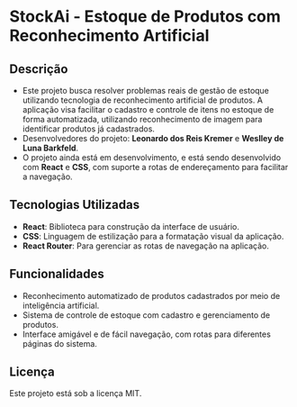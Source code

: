# StockAi - Estoque de Produtos com Reconhecimento Artificial

## Descrição

- Este projeto busca resolver problemas reais de gestão de estoque utilizando tecnologia de reconhecimento artificial de produtos. A aplicação visa facilitar o cadastro e controle de itens no estoque de forma automatizada, utilizando reconhecimento de imagem para 
identificar produtos já cadastrados. 
- Desenvolvedores do projeto: **Leonardo dos Reis Kremer** e **Weslley de Luna Barkfeld**.
- O projeto ainda está em desenvolvimento, e está sendo desenvolvido com **React** e **CSS**, com suporte a rotas de endereçamento para facilitar a navegação.

## Tecnologias Utilizadas

- **React**: Biblioteca para construção da interface de usuário.
- **CSS**: Linguagem de estilização para a formatação visual da aplicação.
- **React Router**: Para gerenciar as rotas de navegação na aplicação.



## Funcionalidades

- Reconhecimento automatizado de produtos cadastrados por meio de inteligência artificial.
- Sistema de controle de estoque com cadastro e gerenciamento de produtos.
- Interface amigável e de fácil navegação, com rotas para diferentes páginas do sistema.

## Licença

Este projeto está sob a licença MIT.

